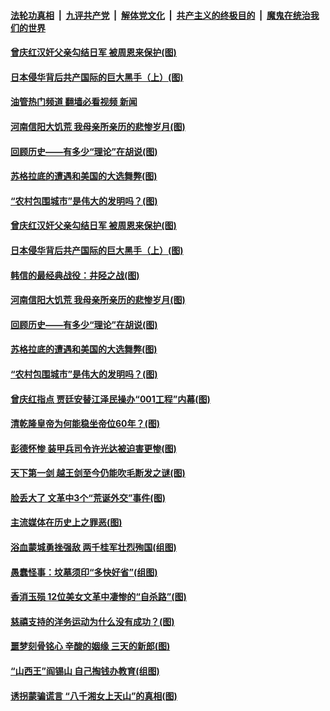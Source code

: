####  [法轮功真相](../../../../basic/blob/master/README.md?t=04231202) &nbsp;|&nbsp; [九评共产党](../../../../9ping.md/blob/master/README.md?t=04231202) &nbsp;|&nbsp; [解体党文化](../../../../jtdwh.md/blob/master/README.md?t=04231202)  &nbsp;|&nbsp; [共产主义的终极目的](../../../../gczydzjmd.md/blob/master/README.md?t=04231202) &nbsp;|&nbsp; [魔鬼在统治我们的世界](../../../../mgztzwmdsj.md/blob/master/README.md?t=04231202) 

#### [曾庆红汉奸父亲勾结日军 被周恩来保护(图)](../pages/p6/968971.md?t=04231202) 

#### [日本侵华背后共产国际的巨大黑手（上）(图)](../pages/p6/968974.md?t=04231202) 

#### [油管热门频道 翻墙必看视频 新闻](http://159.65.108.143:81/youtube.html)

#### [河南信阳大饥荒 我母亲所亲历的悲惨岁月(图)](../pages/p6/969016.md?t=04231202) 

#### [回顾历史——有多少“理论”在胡说(图)](../pages/p6/969182.md?t=04231202) 

#### [苏格拉底的遭遇和美国的大选舞弊(图)](../pages/p6/969468.md?t=04231202) 

#### [“农村包围城市”是伟大的发明吗？(图)](../pages/p6/969035.md?t=04231202) 

#### [曾庆红汉奸父亲勾结日军 被周恩来保护(图)](../pages/p6/968971.md?t=04231202) 

#### [日本侵华背后共产国际的巨大黑手（上）(图)](../pages/p6/968974.md?t=04231202) 

#### [韩信的最经典战役：井陉之战(图)](../pages/p6/969036.md?t=04231202) 

#### [河南信阳大饥荒 我母亲所亲历的悲惨岁月(图)](../pages/p6/969016.md?t=04231202) 

#### [回顾历史——有多少“理论”在胡说(图)](../pages/p6/969182.md?t=04231202) 

#### [苏格拉底的遭遇和美国的大选舞弊(图)](../pages/p6/969468.md?t=04231202) 

#### [“农村包围城市”是伟大的发明吗？(图)](../pages/p6/969035.md?t=04231202) 

#### [曾庆红指点 贾廷安替江泽民操办“001工程”内幕(图)](../pages/p6/968469.md?t=04231202) 

#### [清乾隆皇帝为何能稳坐帝位60年？(图)](../pages/p6/968942.md?t=04231202) 

#### [彭德怀惨 装甲兵司令许光达被迫害更惨(图)](../pages/p6/969033.md?t=04231202) 

#### [天下第一剑 越王剑至今仍能吹毛断发之谜(图)](../pages/p6/969383.md?t=04231202) 

#### [脸丢大了 文革中3个“荒诞外交”事件(图)](../pages/p6/968535.md?t=04231202) 

#### [主流媒体在历史上之罪恶(图)](../pages/p6/969178.md?t=04231202) 

#### [浴血蒙城勇挫强敌 两千桂军壮烈殉国(组图)](../pages/p6/865485.md?t=04231202) 

#### [愚蠢怪事：坟墓须印“多快好省”(组图)](../pages/p6/968335.md?t=04231202) 

#### [香消玉殒 12位美女文革中凄惨的“自杀路”(图)](../pages/p6/968253.md?t=04231202) 

#### [慈禧支持的洋务运动为什么没有成功？(图)](../pages/p6/968989.md?t=04231202) 

#### [噩梦刻骨铭心 辛酸的姻缘 三天的新郎(图)](../pages/p6/968467.md?t=04231202) 

#### [“山西王”阎锡山 自己掏钱办教育(组图)](../pages/p6/968337.md?t=04231202) 

#### [诱拐蒙骗谎言 “八千湘女上天山”的真相(图)](../pages/p6/968200.md?t=04231202) 

<img src='http://gfw-breaker.win/goodnews/indexes/p6.md' width='0px' height='0px'/>
